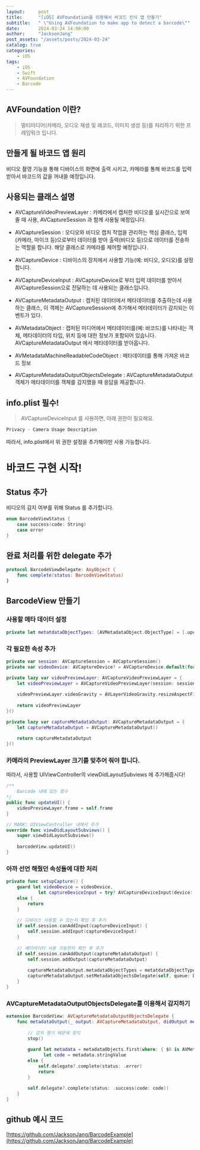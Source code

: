 ```yaml
---
layout:     post
title:      "[iOS] AVFoundation을 이용해서 바코드 인식 앱 만들기"
subtitle:   " \"Using AVFoundation to make app to detect a barcode\""
date:       2024-03-24 14:00:00
author:     "JacksonJang"
post_assets: "/assets/posts/2024-03-24"
catalog: true
categories:
    - iOS
tags:
    - iOS
    - Swift
    - AVFoundation
    - Barcode
---
```


## AVFoundation 이란?
> 멀티미디어(카메라, 오디오 재생 및 레코드, 이미지 생성 등)를 처리하기 위한 프레임워크 입니다.

## 만들게 될 바코드 앱 원리
비디오 촬영 기능을 통해 디바이스의 화면에 출력 시키고, 카메라를 통해 바코드를 입력 받아서 바코드의 값을 꺼내쓸 예정입니다.

## 사용되는 클래스 설명
- AVCaptureVideoPreviewLayer : 카메라에서 캡처한 비디오를 실시간으로 보여줄 때 사용, AVCaptureSession 과 함께 사용될 예정입니다.

- AVCaptureSession : 오디오와 비디오 캡처 작업을 관리하는 핵심 클래스, 입력(카메라, 마이크 등)으로부터 데이터를 받아 출력(비디오 등)으로 데이터를 전송하는 역할을 합니다. 해당 클래스로 카메라를 제어할 예정입니다.

- AVCaptureDevice : 디바이스의 장치에서 사용할 기능(예: 비디오, 오디오)를 설정합니다.

- AVCaptureDeviceInput : AVCaptureDevice로 부터 입력 데이터를 받아서 AVCaptureSession으로 전달하는 데 사용되는 클래스입니다.

- AVCaptureMetadataOutput : 캡처된 데이터에서 메타데이터를 추출하는데 사용하는 클래스, 이 객체는 AVCaptureSession에 추가해서 메타데이터가 감지되는 이벤트가 있다.

- AVMetadataObject : 캡처된 미디어에서 메타데이터를(예: 바코드)를 나타내는 객체, 메타데이터의 타입, 위치 등에 대한 정보가 포함되어 있습니다. AVCaptureMetadataOutput 에서 메타데이터를 받아옵니다.

- AVMetadataMachineReadableCodeObject : 메타데이터를 통해 가져온 바코드 정보

- AVCaptureMetadataOutputObjectsDelegate : AVCaptureMetadataOutput 객체가 메타데이터를 객체를 감지했을 때 응답을 제공합니다.

## info.plist 필수!
> AVCaptureDeviceInput 를 사용하면, 아래 권한이 필요해요.
```swift
Privacy - Camera Usage Description
```
따라서, info.plist에서 위 권한 설정을 추가해야만 사용 가능합니다.

# 바코드 구현 시작!

## Status 추가
비디오의 감지 여부를 위해 Status 를 추가합니다.
```swift
enum BarcodeViewStatus {
    case success(code: String)
    case error
}
```

## 완료 처리를 위한 delegate 추가
```swift
protocol BarcodeViewDelegate: AnyObject {
    func complete(status: BarcodeViewStatus)
}
```

## BarcodeView 만들기

### 사용할 메타 데이터 설정
```swift
private let metatdataObjectTypes: [AVMetadataObject.ObjectType] = [.upce, .code39, .code39Mod43, .code93, .code128, .ean8, .ean13, .aztec, .pdf417, .itf14, .dataMatrix, .interleaved2of5, .qr]
```

### 각 필요한 속성 추가
```swift
private var session: AVCaptureSession = AVCaptureSession()
private var videoDevice: AVCaptureDevice? = AVCaptureDevice.default(for: .video)

private lazy var videoPreviewLayer: AVCaptureVideoPreviewLayer = {
    let videoPreviewLayer = AVCaptureVideoPreviewLayer(session: session)
    
    videoPreviewLayer.videoGravity = AVLayerVideoGravity.resizeAspectFill
    
    return videoPreviewLayer
}()

private lazy var captureMetadataOutput: AVCaptureMetadataOutput = {
    let captureMetadataOutput = AVCaptureMetadataOutput()
    
    return captureMetadataOutput
}()
```

### 카메라의 PreviewLayer 크기를 맞추어 줘야 합니다.
따라서, 사용할 UIViewController의 viewDidLayoutSubviews 에 추가해줍시다!
```swift
/**
    Barcode 내에 있는 함수
*/
public func updateUI() {
    videoPreviewLayer.frame = self.frame
}

// MARK: UIViewController 내에서 추가
override func viewDidLayoutSubviews() {
    super.viewDidLayoutSubviews()
    
    barcodeView.updateUI()
}
```

### 아까 선언 해줬던 속성들에 대한 처리

```swift
private func setupCapture() {
    guard let videoDevice = videoDevice,
            let captureDeviceInput = try? AVCaptureDeviceInput(device: videoDevice) 
    else {
        return
    }
    
    // 디바이스 사용할 수 있는지 확인 후 추가
    if self.session.canAddInput(captureDeviceInput) {
        self.session.addInput(captureDeviceInput)
    }
    
    // 메타데이터 사용 가능한지 확인 후 추가
    if self.session.canAddOutput(captureMetadataOutput) {
        self.session.addOutput(captureMetadataOutput)
        
        captureMetadataOutput.metadataObjectTypes = metatdataObjectTypes
        captureMetadataOutput.setMetadataObjectsDelegate(self, queue: DispatchQueue.main)
    }
}
```

### AVCaptureMetadataOutputObjectsDelegate를 이용해서 감지하기
```swift
extension BarcodeView: AVCaptureMetadataOutputObjectsDelegate {
    func metadataOutput(_ output: AVCaptureMetadataOutput, didOutput metadataObjects: [AVMetadataObject], from connection: AVCaptureConnection) {
        
        // 감지 했기 때문에 정지
        stop()
        
        guard let metadata = metadataObjects.first(where: { $0 is AVMetadataMachineReadableCodeObject }) as? AVMetadataMachineReadableCodeObject,
              let code = metadata.stringValue
        else {
            self.delegate?.complete(status: .error)
            return
        }
        
        self.delegate?.complete(status: .success(code: code))
    }
}
```

## github 예시 코드
[https://github.com/JacksonJang/BarcodeExample](https://github.com/JacksonJang/BarcodeExample)
